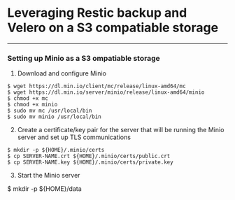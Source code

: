 # Leveraging Restic backup and Velero on a S3 compatiable storage
---
### Setting up Minio as a S3 ompatiable storage
1. Download and configure Minio

```shell
$ wget https://dl.min.io/client/mc/release/linux-amd64/mc
$ wget https://dl.min.io/server/minio/release/linux-amd64/minio
$ chmod +x mc
$ chmod +x minio
$ sudo mv mc /usr/local/bin
$ sudo mv minio /usr/local/bin
```

2. Create a certificate/key pair for the server that will be running the Minio server and set up TLS communications

```shell
$ mkdir -p ${HOME}/.minio/certs
$ cp SERVER-NAME.crt ${HOME}/.minio/certs/public.crt
$ cp SERVER-NAME.key ${HOME}/.minio/certs/private.key
```

3. Start the Minio server  

$ mkdir -p ${HOME}/data

